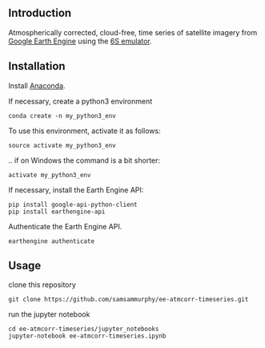 ## Introduction

Atmospherically corrected, cloud-free, time series of satellite imagery from [Google Earth Engine](https://earthengine.google.com/) using the [6S emulator](https://github.com/samsammurphy/6S_emulator/edit/master/README.md).

## Installation

Install [Anaconda](https://www.continuum.io/downloads).

If necessary, create a python3 environment

`conda create -n my_python3_env`

To use this environment, activate it as follows:

`source activate my_python3_env`

.. if on Windows the command is a bit shorter:

`activate my_python3_env`

If necessary, install the Earth Engine API:

```
pip install google-api-python-client
pip install earthengine-api 
```

Authenticate the Earth Engine API.

`earthengine authenticate`

## Usage

clone this repository

`git clone https://github.com/samsammurphy/ee-atmcorr-timeseries.git`

run the jupyter notebook

```
cd ee-atmcorr-timeseries/jupyter_notebooks
jupyter-notebook ee-atmcorr-timeseries.ipynb
```
